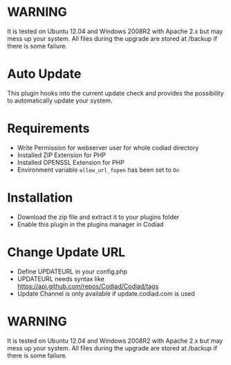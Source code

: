 # WARNING

It is tested on Ubuntu 12.04 and Windows 2008R2 with Apache 2.x but may mess up your system.
All files during the upgrade are stored at /backup if there is some failure.

# Auto Update

This plugin hooks into the current update check and provides the possibility to automatically update your system. 

# Requirements

- Write Permission for webserver user for whole codiad directory
- Installed ZIP Extension for PHP
- Installed OPENSSL Extension for PHP
- Environment variable ```allow_url_fopen``` has been set to ```On```

# Installation

- Download the zip file and extract it to your plugins folder
- Enable this plugin in the plugins manager in Codiad

# Change Update URL

- Define UPDATEURL in your config.php
- UPDATEURL needs syntax like https://api.github.com/repos/Codiad/Codiad/tags
- Update Channel is only available if update.codiad.com is used

# WARNING

It is tested on Ubuntu 12.04 and Windows 2008R2 with Apache 2.x but may mess up your system.
All files during the upgrade are stored at /backup if there is some failure.
